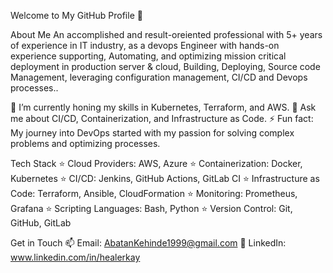 
Welcome to My GitHub Profile 👋

About Me An accomplished and result-oreiented professional with 5+ years of experience in IT industry, as a devops Engineer with hands-on experience supporting, Automating, and optimizing mission critical deployment in production server & cloud, Building, Deploying, Source code Management, leveraging configuration management, CI/CD and Devops processes..

🌱 I’m currently honing my skills in Kubernetes, Terraform, and AWS. 💬 Ask me about CI/CD, Containerization, and Infrastructure as Code. ⚡ Fun fact: My journey into DevOps started with my passion for solving complex problems and optimizing processes.

Tech Stack ⭐️ Cloud Providers: AWS, Azure ⭐️ Containerization: Docker, Kubernetes ⭐️ CI/CD: Jenkins, GitHub Actions, GitLab CI ⭐️ Infrastructure as Code: Terraform, Ansible, CloudFormation ⭐️ Monitoring: Prometheus, Grafana ⭐️ Scripting Languages: Bash, Python ⭐️ Version Control: Git, GitHub, GitLab

Get in Touch 📫 Email: AbatanKehinde1999@gmail.com 💼 LinkedIn: www.linkedin.com/in/healerkay
